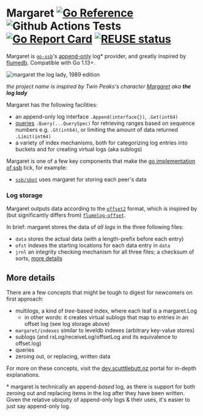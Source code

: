 <!--
SPDX-FileCopyrightText: 2021 The margaret Authors

SPDX-License-Identifier: MIT
-->

# Margaret [![Go Reference](https://pkg.go.dev/badge/go.cryptoscope.co/margaret.svg)](https://pkg.go.dev/go.cryptoscope.co/margaret) ![[Github Actions Tests](https://github.com/cryptoscope/margaret/actions/workflows/go.yml)](https://github.com/cryptoscope/margaret/actions/workflows/go.yml/badge.svg) [![Go Report Card](https://goreportcard.com/badge/go.cryptoscope.co/margaret)](https://goreportcard.com/report/go.cryptoscope.co/margaret) [![REUSE status](https://api.reuse.software/badge/github.com/cryptoscope/margaret)](https://api.reuse.software/info/github.com/cryptoscope/margaret)

Margaret is [`go-ssb`](https://github.com/cryptoscope/ssb)'s [append-only](https://en.wikipedia.org/wiki/Append-only)
log\* provider, and greatly inspired by [flumedb](https://github.com/flumedb/flumedb). Compatible with Go 1.13+.

![margaret the log lady, 1989 edition](https://static.wikia.nocookie.net/twinpeaks/images/6/68/Logladyreplacement.jpg/revision/latest/scale-to-width-down/500?cb=20160906170235)

_the project name is inspired by Twin Peaks's character [Margaret](https://twinpeaks.fandom.com/wiki/Margaret_Lanterman) aka **the
log lady**_

Margaret has the following facilities:
* an append-only log interface `.Append(interface{})`, `.Get(int64)`
* [queries](https://godocs.io/go.cryptoscope.co/margaret#Query) `.Query(...QuerySpec)` for retrieving ranges based on sequence numbers e.g. `.Gt(int64)`, or limiting the amount of data returned `.Limit(int64)` 
* a variety of index mechanisms, both for categorizing log entries into buckets and for creating virtual logs (aka sublogs)

Margaret is one of a few key components that make the [go implementation of ssb](https://github.com/cryptoscope/ssb/) tick, for example:
* [`ssb/sbot`](https://github.com/cryptoscope/ssb/) uses margaret for storing each peer's data

### Log storage
Margaret outputs data according to the [`offset2`](https://godocs.io/go.cryptoscope.co/margaret/offset2) format, which is inspired by (but significantly differs from) [`flumelog-offset`](https://github.com/flumedb/flumelog-offset).

In brief: margaret stores the data of _all logs_ in the three following files:
* `data` stores the actual data (with a length-prefix before each entry)
* `ofst` indexes the starting locations for each data entry in `data`
* `jrnl` an integrity checking mechanism for all three files; a checksum of sorts, [more details](https://github.com/cryptoscope/margaret/blob/master/offset2/log.go#L215)

## More details
There are a few concepts that might be tough to digest for newcomers on first approach:

* multilogs, a kind of _tree_-based index, where each leaf is a margaret.Log
  * in other words: it creates virtual sublogs that map to entries in an offset log (see log storage above)
* `margaret/indexes` similar to leveldb indexes (arbitrary key-value stores)
* sublogs (and rxLog/receiveLog/offsetLog and its equivalence to offset.log)
* queries
* zeroing out, or replacing, written data

For more on these concepts, visit the [dev.scutttlebutt.nz](https://dev.scuttlebutt.nz/#/golang/) portal for in-depth explanations.


\* margaret is technically an append-_based_ log, as there is support for both zeroing out and
replacing items in the log after they have been written. Given the relative ubiquity of
append-only logs & their uses, it's easier to just say append-only log.
